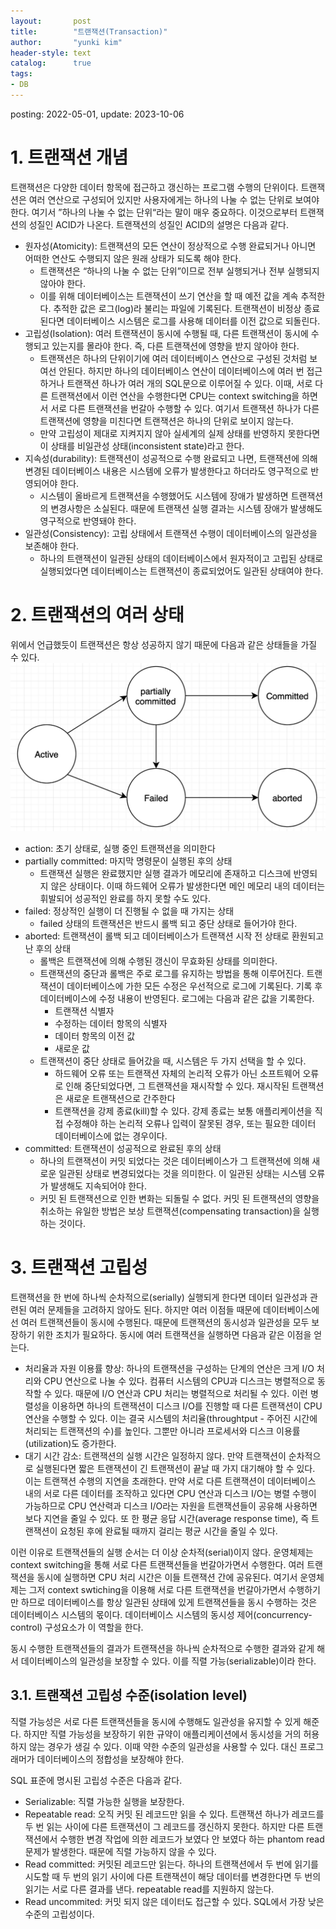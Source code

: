```yaml
---
layout:       post
title:        "트랜잭션(Transaction)"
author:       "yunki kim"
header-style: text
catalog:      true
tags: 
- DB
---
```


posting: 2022-05-01, update: 2023-10-06

# 1. 트랜잭션 개념

트랜잭션은 다양한 데이터 항목에 접근하고 갱신하는 프로그램 수행의 단위이다.  트랜잭션은 여러 연산으로 구성되어 있지만 사용자에게는 하나의 나눌 수 없는 단위로 보여야 한다. 여기서 ”하나의 나눌 수 없는 단위“라는 말이 매우 중요하다. 이것으로부터 트랜잭션의 성질인 ACID가 나온다. 트랜잭션의 성질인 ACID의 설명은 다음과 같다.

- 원자성(Atomicity): 트랜잭션의 모든 연산이 정상적으로 수행 완료되거나 아니면 어떠한 연산도 수행되지 않은 원래 상태가 되도록 해야 한다.
  - 트랜잭션은 “하나의 나눌 수 없는 단위”이므로 전부 실행되거나 전부 실행되지 않아야 한다.
  - 이를 위해 데이터베이스는 트랜잭션이 쓰기 연산을 할 때 예전 값을 계속 추적한다. 추적한 값은 로그(log)라 불리는 파일에 기록된다. 트랜잭션이 비정상 종료된다면 데이터베이스 시스템은 로그를 사용해 데이터를 이전 값으로 되돌린다.
- 고립성(Isolation): 여러 트랜잭션이 동시에 수행될 때, 다른 트랜잭션이 동시에 수행되고 있는지를 몰라야 한다. 즉, 다른 트랜잭션에 영향을 받지 않아야 한다.
    - 트랜잭션은 하나의 단위이기에 여러 데이터베이스 연산으로 구성된 것처럼 보여선 안된다. 하지만 하나의 데이터베이스 연산이 데이터베이스에 여러 번 접근하거나 트랜잭션 하나가 여러 개의 SQL문으로 이루어질 수 있다. 이때, 서로 다른 트랜잭션에서 이런 연산을 수행한다면 CPU는 context switching을 하면서 서로 다른 트랜잭션을 번갈아 수행할 수 있다. 여기서 트랜잭션 하나가 다른 트랜잭션에 영향을 미친다면 트랜잭션은 하나의 단위로 보이지 않는다.
    - 만약 고립성이 제대로 지켜지지 않아 실세계의 실제 상태를 반영하지 못한다면 이 상태를 비일관성 상태(inconsistent state)라고 한다.
- 지속성(durability): 트랜잭션이 성공적으로 수행 완료되고 나면, 트랜잭션에 의해 변경된 데이터베이스 내용은 시스템에 오류가 발생한다고 하더라도 영구적으로 반영되어야 한다.
    - 시스템이 올바르게 트랜잭션을 수행했어도 시스템에 장애가 발생하면 트랜잭션의 변경사항은 소실된다. 때문에 트랜잭션 실행 결과는 시스템 장애가 발생해도 영구적으로 반영돼야 한다.
- 일관성(Consistency): 고립 상태에서 트랜잭션 수행이 데이터베이스의 일관성을 보존해야 한다.
    - 하나의 트랜잭션이 일관된 상태의 데이터베이스에서 원자적이고 고립된 상태로 실행되었다면 데이터베이스는 트랜잭션이 종료되었어도 일관된 상태여야 한다.

# 2. 트랜잭션의 여러 상태

위에서 언급했듯이 트랜잭션은 항상 성공하지 않기 때문에 다음과 같은 상태들을 가질 수 있다.
![trainsaction status](/img/2023-10-06-transaction/img.png)
- action: 초기 상태로, 실행 중인 트랜잭션을 의미한다
- partially committed: 마지막 명령문이 실행된 후의 상태
    - 트랜잭션 실행은 완료했지만 실행 결과가 메모리에 존재하고 디스크에 반영되지 않은 상태이다. 이때 하드웨어 오류가 발생한다면 메인 메모리 내의 데이터는 휘발되어 성공적인 완료를 하지 못할 수도 있다.
- failed: 정상적인 실행이 더 진행될 수 없을 때 가지는 상태
    - failed 상태의 트랜잭션은 반드시 롤백 되고 중단 상태로 들어가야 한다.
- aborted: 트랜잭션이 롤백 되고 데이터베이스가 트랜잭션 시작 전 상태로 환원되고 난 후의 상태
    - 롤백은 트랜잭션에 의해 수행된 갱신이 무효화된 상태를 의미한다.
    - 트랜잭션의 중단과 롤백은 주로 로그를 유지하는 방법을 통해 이루어진다. 트랜잭션이 데이터베이스에 가한 모든 수정은 우선적으로 로그에 기록된다. 기록 후 데이터베이스에 수정 내용이 반영된다. 로그에는 다음과 같은 값을 기록한다.
        - 트랜잭션 식별자
        - 수정하는 데이터 항목의 식별자
        - 데이터 항목의 이전 값
        - 새로운 값
    - 트랜잭션이 중단 상태로 들어갔을 때, 시스템은 두 가지 선택을 할 수 있다.
        - 하드웨어 오류 또는 트랜잭션 자체의 논리적 오류가 아닌 소프트웨어 오류로 인해 중단되었다면, 그 트랜잭션을 재시작할 수 있다. 재시작된 트랜잭션은 새로운 트랜잭션으로 간주한다
        - 트랜잭션을 강제 종료(kill)할 수 있다. 강제 종료는 보통 애플리케이션을 직접 수정해야 하는 논리적 오류나 입력이 잘못된 경우, 또는 필요한 데이터 데이터베이스에 없는 경우이다.
- committed: 트랜잭션이 성공적으로 완료된 후의 상태
    - 하나의 트랜잭션이 커밋 되었다는 것은 데이터베이스가 그 트랜잭션에 의해 새로운 일관된 상태로 변경되었다는 것을 의미한다. 이 일관된 상태는 시스템 오류가 발생해도 지속되어야 한다.
    - 커밋 된 트랜잭션으로 인한 변화는 되돌릴 수 없다. 커밋 된 트랜잭션의 영향을 취소하는 유일한 방법은 보상 트랜잭션(compensating transaction)을 실행하는 것이다.

# 3. 트랜잭션 고립성

트랜잭션을 한 번에 하나씩 순차적으로(serially) 실행되게 한다면 데이터 일관성과 관련된 여러 문제들을 고려하지 않아도 된다. 하지만 여러 이점들 때문에 데이터베이스에선 여러 트랜잭션들이 동시에 수행된다. 때문에 트랜잭션의 동시성과 일관성을 모두 보장하기 위한 조치가 필요하다. 동시에 여러 트랜잭션을 실행하면 다음과 같은 이점을 얻는다.

- 처리율과 자원 이용률 향상: 하나의 트랜잭션을 구성하는 단계의 연산은 크게 I/O 처리와 CPU 연산으로 나눌 수 있다. 컴퓨터 시스템의 CPU과 디스크는 병렬적으로 동작할 수 있다. 때문에 I/O 연산과 CPU 처리는 병렬적으로 처리될 수 있다. 이런 병렬성을 이용하면 하나의 트랜잭션이 디스크 I/O를 진행할 때 다른 트랜잭션이 CPU 연산을 수행할 수 있다. 이는 결국 시스템의 처리율(throughtput - 주어진 시간에 처리되는 트랜잭션의 수)를 높인다. 그뿐만 아니라 프로세서와 디스크 이용률(utilization)도 증가한다.
- 대기 시간 감소: 트랜잭션의 실행 시간은 일정하지 않다. 만약 트랜잭션이 순차적으로 실행된다면 짧은 트랜잭션이 긴 트랜잭션이 끝날 때 가지 대기해야 할 수 있다. 이는 트랜잭션 수행의 지연을 초래한다. 만약 서로 다른 트랜잭션이 데이터베이스 내의 서로 다른 데이터를 조작하고 있다면 CPU 연산과 디스크 I/O는 병렬 수행이 가능하므로 CPU 연산력과 디스크 I/O라는 자원을 트랜잭션들이 공유해 사용하면 보다 지연을 줄일 수 있다. 또 한 평균 응답 시간(average response time), 즉 트랜잭션이 요청된 후에 완료될 때까지 걸리는 평균 시간을 줄일 수 있다.

이런 이유로 트랜잭션들의 실행 순서는 더 이상 순차적(serial)이지 않다. 운영체제는 context switching을 통해 서로 다른 트랜잭션들을 번갈아가면서 수행한다. 여러 트랜잭션을 동시에 실행하면 CPU 처리 시간은 이들 트랜잭션 간에 공유된다. 여기서 운영체제는 그저 context swtiching을 이용해 서로 다른 트랜잭션을 번갈아가면서 수행하기만 하므로 데이터베이스를 항상 일관된 상태에 있게 트랜잭션들을 동시 수행하는 것은 데이터베이스 시스템의 몫이다. 데이터베이스 시스템의 동시성 제어(concurrency-control) 구성요소가 이 역할을 한다.

동시 수행한 트랜잭션들의 결과가 트랜잭션을 하나씩 순차적으로 수행한 결과와 같게 해서 데이터베이스의 일관성을 보장할 수 있다. 이를 직렬 가능(serializable)이라 한다.

## 3.1. 트랜잭션 고립성 수준(isolation level)

직렬 가능성은 서로 다른 트랜잭션들을 동시에 수행해도 일관성을 유지할 수 있게 해준다. 하지만 직렬 가능성을 보장하기 위한 규약이 애플리케이션에서 동시성을 거의 허용하지 않는 경우가 생길 수 있다. 이때 약한 수준의 일관성을 사용할 수 있다. 대신 프로그래머가 데이터베이스의 정합성을 보장해야 한다.

SQL 표준에 명시된 고립성 수준은 다음과 같다.

- Serializable: 직렬 가능한 실행을 보장한다.
- Repeatable read: 오직 커밋 된 레코드만 읽을 수 있다. 트랜잭션 하나가 레코드를 두 번 읽는 사이에 다른 트랜잭션이 그 레코드를 갱신하지 못한다. 하지만 다른 트랜잭션에서 수행한 변경 작업에 의한 레코드가 보였다 안 보였다 하는 phantom read 문제가 발생한다. 때문에 직렬 가능하지 않을 수 있다.
- Read committed: 커밋된 레코드만 읽는다. 하나의 트랜잭션에서 두 번에 읽기를 시도할 때 두 번의 읽기 사이에 다른 트랜잭션이 해당 데이터를 변경한다면 두 번의 읽기는 서로 다른 결과를 낸다. repeatable read를 지원하지 않는다.
- Read uncommited: 커밋 되지 않은 데이터도 접근할 수 있다. SQL에서 가장 낮은 수준의 고립성이다.